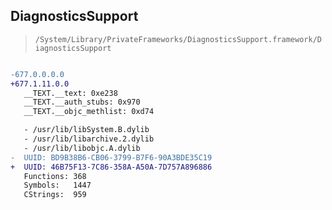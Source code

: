 ## DiagnosticsSupport

> `/System/Library/PrivateFrameworks/DiagnosticsSupport.framework/DiagnosticsSupport`

```diff

-677.0.0.0.0
+677.1.11.0.0
   __TEXT.__text: 0xe238
   __TEXT.__auth_stubs: 0x970
   __TEXT.__objc_methlist: 0xd74

   - /usr/lib/libSystem.B.dylib
   - /usr/lib/libarchive.2.dylib
   - /usr/lib/libobjc.A.dylib
-  UUID: BD9B38B6-CB06-3799-B7F6-90A3BDE35C19
+  UUID: 46B75F13-7C86-358A-A50A-7D757A896886
   Functions: 368
   Symbols:   1447
   CStrings:  959

```
